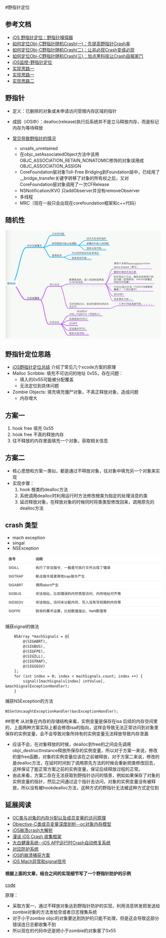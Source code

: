 #野指针定位

## 参考文档
* [iOS 野指针定位：野指针嗅探器](https://www.itcodemonkey.com/article/9880.html)
* [如何定位Obj-C野指针随机Crash(一)：先提高野指针Crash率](https://blog.csdn.net/Tencent_Bugly/article/details/46277055)
* [如何定位Obj-C野指针随机Crash(二)：让非必现Crash变成必现](https://cloud.tencent.com/developer/article/1070512)
* [如何定位Obj-C野指针随机Crash(三)：加点黑科技让Crash自报家门](https://cloud.tencent.com/developer/article/1070528)
* [iOS监控-野指针定位](https://www.jianshu.com/p/4c8a68bd066c)
* [实现思路一](https://github.com/fangjinfeng/MySampleCode/tree/master/FJFZombieSnifferDemo)
* [实现思路一](https://github.com/hdu-rtt/WildPointerChecker)
* [实现思路二](https://github.com/sindrilin/LXDZombieSniffer)

## 野指针
* 定义：已删除的对象或未申请访问受限内存区域的指针
* 成因（iOS中）：dealloc(release)执行后系统并不是立马释放内存，而是标记内存为等待释放

* [常见导致野指针的情况](https://ctinusdev.github.io/2017/03/03/WriteWildPointer/)
	* unsafe_unretained
	* 在objc_setAssociatedObject方法中该用OBJC_ASSOCIATION_RETAIN_NONATOMIC修饰的对象误用成OBJC_ASSOCIATION_ASSIGN
	* CoreFoundation层对象Toll-Free Bridging到Foundation层中，已经用了__bridge_transfer关键字转移了对象的所有权之后，又对CoreFoundation层对象调用了一次CFRelease
	* NSNotification/KVO 只addObserver并没有removeObserver
	* 多线程
	* MRC（现在一般只会出现在corefoundation框架和c++代码）


## 随机性
![随机性](images/20150530183820304.png)
## 野指针定位思路
* [iOS野指针定位总结](https://juejin.im/post/5c23397f6fb9a049ca376534) 介绍了常见几个xcode方案的原理
* Malloc Scribble: 填充不可访问的地址 0x55，存在问题：
	* 填入的0x55可能被分配覆盖
	* 无法定位到具体问题
* Zombie Objects: 填充填充僵尸对象，不真正释放对象，造成问题
	* 内存增大

## 方案一
1. hook free 填充 0x55
2. hook free 不真的释放内存
3. 往不释放的内存里面填充一个对象，获取相关信息

## 方案二 
* 核心思想和方案一类似，都是通过不释放对象，往对象中填充另一个对象来实现
* 实现步骤：
	1. hook 根类的dealloc方法
	2. 系统调用dealloc时利用运行时方法修改根类为指定的处理消息的类
	3. 延迟释放对象，在释放对象的时候同时将类类型修改回来，调用原先的dealloc方法

## crash 类型
* mach exception
* singal
* NSException

![](images/signaltype.png)

捕获signal的做法

	
		NSArray *machSignals = @[
		  	@(SIGABRT),
		    @(SIGBUS),
		    @(SIGFPE),
		    @(SIGILL),
		    @(SIGTRAP),
		    @(SIGSEGV)
		];
		for (int index = 0; index < machSignals.count; index ++) {
		    signal([machSignals[index] intValue], &machSignalExceptionHandler);
		}
	
捕获NSException的方法

 `
NSSetUncaughtExceptionHandler(&ocExceptionHandler);
`

##思考
从对象在内存的存储结构来看，实例变量是保存在isa 后续的内存空间里的，上面两种方案实际上都会修改isa的指向，这样会导致无法正常访问到对象里保存的实例变量，会不会导致对象所持有的实例变量无法释放导致内存泄漏

 *  应该不会，在对象释放的时候，dealloc到free的之间会先调用objc_destructInstance释放所保存的实例变量，所以对于方案一来说，修改的是free函数，对象的实例变量应该在之前被释放，对于方案二来说，修改的是dealloc方法，在延时时间到了调用原先方法的时候会重新把类修改回去，这样保证了能正常方案之前的实例变量，保证后续释放过程的正常。
 *  由此来看，方案二存在无法获取到野指针访问的情景，例如如果保存了对象的实例变量的指针，然后之间通过这个指针去访问，对象的实例变量没有被释放，所以没有被hookdealloc方法，这种方式的野指针无法被这种方式定位到

## 延展阅读
 * [OC类与对象的内存分配以及成员变量的访问原理](http://www.th7.cn/Program/IOS/201709/1257668.shtml)
 * [Objective-C类成员变量深度剖析--oc对象内存模型](https://www.cnblogs.com/feng9exe/p/9186920.html)
 * [iOS崩溃crash大解析](https://www.jianshu.com/p/1b804426d212)
 * [漫谈 iOS Crash 收集框架](https://www.jianshu.com/p/8dbf3b598f46)
 * [大白健康系统--iOS APP运行时Crash自动修复系统](https://neyoufan.github.io/2017/01/13/ios/BayMax_HTSafetyGuard/)
 * [对应防护系统](https://github.com/Wuou/WOCrashProtector)
 * [iOS的崩溃捕获方案](http://silentcat.top/2017/11/23/iOS%E7%9A%84%E5%B4%A9%E6%BA%83%E6%8D%95%E8%8E%B7%E6%96%B9%E6%A1%88/)
 * [iOS Mach异常和signal信号](https://www.jianshu.com/p/133fd6f20563)

#### 根据上面的文章，结合之间的实现细节写了一个野指针防护的示例
[code](https://github.com/cgx2012/CGXWildPointerCrashAdvoid)

原理：
 
 * 采取方案一，通过不释放对象达到野指针防护的实现，利用消息转发把发送给zombie对象的方法发给空或者日志搜集系统
 * 对于小于zombie objc的对象要达到防护的只能不处理，但是这会导致这部分错误连日志都收集不到
 * 所以现在的代码中还是把小于zombie的对象塞了0x55


